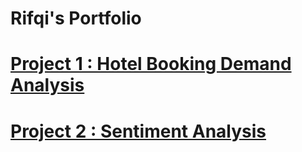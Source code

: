 # Rifqi's Portfolio

# [Project 1 : Hotel Booking Demand Analysis](https://github.com/rifqinurpermadi/Hotel-Booking-Demand-Analysis)

# [Project 2 : Sentiment Analysis](https://github.com/rifqinurpermadi/Sentiment-Analysis)
